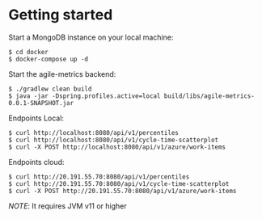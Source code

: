 # Getting started

Start a MongoDB instance on your local machine:
```console
$ cd docker
$ docker-compose up -d
```
Start the agile-metrics backend:
```console
$ ./gradlew clean build
$ java -jar -Dspring.profiles.active=local build/libs/agile-metrics-0.0.1-SNAPSHOT.jar
```

Endpoints Local:
```console
$ curl http://localhost:8080/api/v1/percentiles
$ curl http://localhost:8080/api/v1/cycle-time-scatterplot
$ curl -X POST http://localhost:8080/api/v1/azure/work-items
```

Endpoints cloud:
```console
$ curl http://20.191.55.70:8080/api/v1/percentiles
$ curl http://20.191.55.70:8080/api/v1/cycle-time-scatterplot
$ curl -X POST http://20.191.55.70:8080/api/v1/azure/work-items
```


_NOTE_: It requires JVM v11 or higher